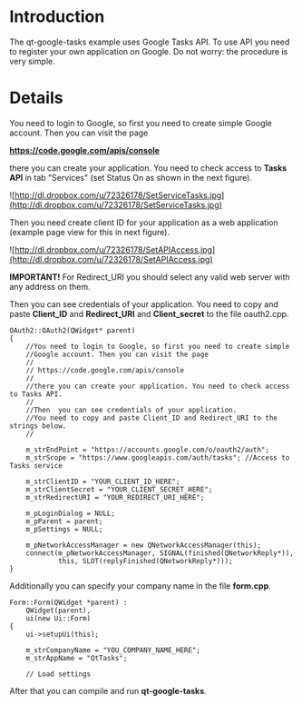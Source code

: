 # Introduction #

The qt-google-tasks example uses Google Tasks API. To use API you need to register your own application on Google. Do not worry: the procedure is very simple.


# Details #

You need to login to Google, so first you need to create simple Google account. Then you can visit the page

**https://code.google.com/apis/console**

there you can create your application. You need to check access to **Tasks API** in tab "Services" (set Status On as shown in the next figure).

![http://dl.dropbox.com/u/72326178/SetServiceTasks.jpg](http://dl.dropbox.com/u/72326178/SetServiceTasks.jpg)

Then you need create client ID for your application as a web application (example page view for this in next figure).

![http://dl.dropbox.com/u/72326178/SetAPIAccess.jpg](http://dl.dropbox.com/u/72326178/SetAPIAccess.jpg)

**IMPORTANT!** For Redirect\_URI you should select any valid web server with any address on them.

Then  you can see credentials of your application.  You need to copy and paste **Client\_ID** and **Redirect\_URI** and **Client\_secret** to the file oauth2.cpp.
```
OAuth2::OAuth2(QWidget* parent)
{
    //You need to login to Google, so first you need to create simple
    //Google account. Then you can visit the page
    //
    // https://code.google.com/apis/console
    //
    //there you can create your application. You need to check access to Tasks API.
    //
    //Then  you can see credentials of your application.
    //You need to copy and paste Client_ID and Redirect_URI to the strings below.
    //

    m_strEndPoint = "https://accounts.google.com/o/oauth2/auth";
    m_strScope = "https://www.googleapis.com/auth/tasks"; //Access to Tasks service

    m_strClientID = "YOUR_CLIENT_ID_HERE";
    m_strClientSecret = "YOUR_CLIENT_SECRET_HERE";
    m_strRedirectURI = "YOUR_REDIRECT_URI_HERE";

    m_pLoginDialog = NULL;
    m_pParent = parent;
    m_pSettings = NULL;

    m_pNetworkAccessManager = new QNetworkAccessManager(this);
    connect(m_pNetworkAccessManager, SIGNAL(finished(QNetworkReply*)),
            this, SLOT(replyFinished(QNetworkReply*)));
}
```

Additionally you can specify your company name in the file **form.cpp**.
```
Form::Form(QWidget *parent) :
    QWidget(parent),
    ui(new Ui::Form)
{
    ui->setupUi(this);

    m_strCompanyName = "YOU_COMPANY_NAME_HERE";
    m_strAppName = "QtTasks";

    // Load settings
```

After that you can compile and run **qt-google-tasks**.